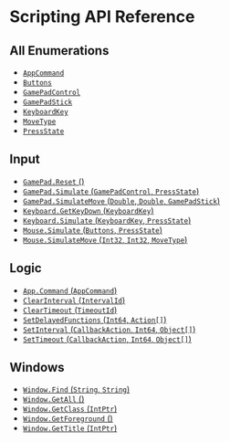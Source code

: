# Scripting API Reference

## All Enumerations

* [`AppCommand`](Api/Enumerations/AppCommand.md)
* [`Buttons`](Api/Enumerations/Buttons.md)
* [`GamePadControl`](Api/Enumerations/GamePadControl.md)
* [`GamePadStick`](Api/Enumerations/GamePadStick.md)
* [`KeyboardKey`](Api/Enumerations/KeyboardKey.md)
* [`MoveType`](Api/Enumerations/MoveType.md)
* [`PressState`](Api/Enumerations/PressState.md)

## Input

* [`GamePad.Reset` ()](Api/Input/GamePad.Reset.md)
* [`GamePad.Simulate` (`GamePadControl`, `PressState`)](Api/Input/GamePad.Simulate.md)
* [`GamePad.SimulateMove` (`Double`, `Double`, `GamePadStick`)](Api/Input/GamePad.SimulateMove.md)
* [`Keyboard.GetKeyDown` (`KeyboardKey`)](Api/Input/Keyboard.GetKeyDown.md)
* [`Keyboard.Simulate` (`KeyboardKey`, `PressState`)](Api/Input/Keyboard.Simulate.md)
* [`Mouse.Simulate` (`Buttons`, `PressState`)](Api/Input/Mouse.Simulate.md)
* [`Mouse.SimulateMove` (`Int32`, `Int32`, `MoveType`)](Api/Input/Mouse.SimulateMove.md)

## Logic

* [`App.Command` (`AppCommand`)](Api/Logic/App.Command.md)
* [`ClearInterval` (`IntervalId`)](Api/Logic/ClearInterval.md)
* [`ClearTimeout` (`TimeoutId`)](Api/Logic/ClearTimeout.md)
* [`SetDelayedFunctions` (`Int64`, `Action[]`)](Api/Logic/SetDelayedFunctions.md)
* [`SetInterval` (`CallbackAction`, `Int64`, `Object[]`)](Api/Logic/SetInterval.md)
* [`SetTimeout` (`CallbackAction`, `Int64`, `Object[]`)](Api/Logic/SetTimeout.md)

## Windows

* [`Window.Find` (`String`, `String`)](Api/Windows/Window.Find.md)
* [`Window.GetAll` ()](Api/Windows/Window.GetAll.md)
* [`Window.GetClass` (`IntPtr`)](Api/Windows/Window.GetClass.md)
* [`Window.GetForeground` ()](Api/Windows/Window.GetForeground.md)
* [`Window.GetTitle` (`IntPtr`)](Api/Windows/Window.GetTitle.md)

